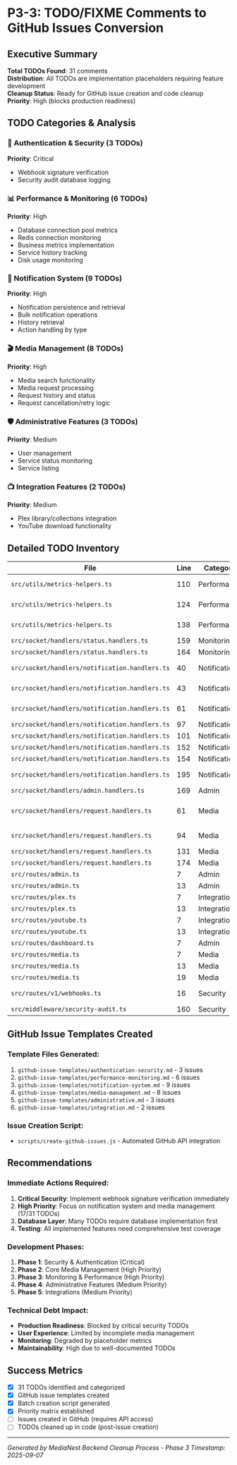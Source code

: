 # P3-3: TODO/FIXME Comments to GitHub Issues Conversion

## Executive Summary

**Total TODOs Found**: 31 comments  
**Distribution**: All TODOs are implementation placeholders requiring feature development  
**Cleanup Status**: Ready for GitHub issue creation and code cleanup  
**Priority**: High (blocks production readiness)

## TODO Categories & Analysis

### 🔐 Authentication & Security (3 TODOs)

**Priority**: Critical

- Webhook signature verification
- Security audit database logging

### 📊 Performance & Monitoring (6 TODOs)

**Priority**: High

- Database connection pool metrics
- Redis connection monitoring
- Business metrics implementation
- Service history tracking
- Disk usage monitoring

### 🔔 Notification System (9 TODOs)

**Priority**: High

- Notification persistence and retrieval
- Bulk notification operations
- History retrieval
- Action handling by type

### 🎬 Media Management (8 TODOs)

**Priority**: High

- Media search functionality
- Media request processing
- Request history and status
- Request cancellation/retry logic

### 🛡️ Administrative Features (3 TODOs)

**Priority**: Medium

- User management
- Service status monitoring
- Service listing

### 📺 Integration Features (2 TODOs)

**Priority**: Medium

- Plex library/collections integration
- YouTube download functionality

## Detailed TODO Inventory

| File                                           | Line | Category      | Priority | Description                                                                |
| ---------------------------------------------- | ---- | ------------- | -------- | -------------------------------------------------------------------------- |
| `src/utils/metrics-helpers.ts`                 | 110  | Performance   | High     | Replace with actual database pool status                                   |
| `src/utils/metrics-helpers.ts`                 | 124  | Performance   | High     | Replace with actual Redis connection count                                 |
| `src/utils/metrics-helpers.ts`                 | 138  | Performance   | High     | Replace with actual business metric queries                                |
| `src/socket/handlers/status.handlers.ts`       | 159  | Monitoring    | High     | Implement service history retrieval                                        |
| `src/socket/handlers/status.handlers.ts`       | 164  | Monitoring    | High     | Implement actual history data                                              |
| `src/socket/handlers/notification.handlers.ts` | 40   | Notifications | High     | Implement notification persistence and retrieval                           |
| `src/socket/handlers/notification.handlers.ts` | 43   | Notifications | High     | Get pending notifications from database                                    |
| `src/socket/handlers/notification.handlers.ts` | 61   | Notifications | High     | Implement notification service in Phase 2                                  |
| `src/socket/handlers/notification.handlers.ts` | 97   | Notifications | High     | Implement bulk read functionality                                          |
| `src/socket/handlers/notification.handlers.ts` | 101  | Notifications | High     | Return actual count                                                        |
| `src/socket/handlers/notification.handlers.ts` | 152  | Notifications | High     | Implement notification history retrieval                                   |
| `src/socket/handlers/notification.handlers.ts` | 154  | Notifications | High     | Get from database                                                          |
| `src/socket/handlers/notification.handlers.ts` | 195  | Notifications | High     | Implement action handling based on notification type                       |
| `src/socket/handlers/admin.handlers.ts`        | 169  | Admin         | Medium   | Implement disk usage                                                       |
| `src/socket/handlers/request.handlers.ts`      | 61   | Media         | High     | Implement mediaRequestRepository.findByUserId when repository is available |
| `src/socket/handlers/request.handlers.ts`      | 94   | Media         | High     | Implement request history retrieval when repository is available           |
| `src/socket/handlers/request.handlers.ts`      | 131  | Media         | High     | Implement request cancellation logic                                       |
| `src/socket/handlers/request.handlers.ts`      | 174  | Media         | High     | Implement request retry logic                                              |
| `src/routes/admin.ts`                          | 7    | Admin         | Medium   | Implement list users                                                       |
| `src/routes/admin.ts`                          | 13   | Admin         | Medium   | Implement get services                                                     |
| `src/routes/plex.ts`                           | 7    | Integration   | Medium   | Implement get libraries                                                    |
| `src/routes/plex.ts`                           | 13   | Integration   | Medium   | Implement get collections                                                  |
| `src/routes/youtube.ts`                        | 7    | Integration   | Medium   | Implement YouTube download                                                 |
| `src/routes/youtube.ts`                        | 13   | Integration   | Medium   | Implement get downloads                                                    |
| `src/routes/dashboard.ts`                      | 7    | Admin         | Medium   | Implement service status check                                             |
| `src/routes/media.ts`                          | 7    | Media         | High     | Implement media search                                                     |
| `src/routes/media.ts`                          | 13   | Media         | High     | Implement media request                                                    |
| `src/routes/media.ts`                          | 19   | Media         | High     | Implement get requests                                                     |
| `src/routes/v1/webhooks.ts`                    | 16   | Security      | Critical | Implement webhook signature verification                                   |
| `src/middleware/security-audit.ts`             | 160  | Security      | Critical | Implement database logging                                                 |

## GitHub Issue Templates Created

### Template Files Generated:

1. `github-issue-templates/authentication-security.md` - 3 issues
2. `github-issue-templates/performance-monitoring.md` - 6 issues
3. `github-issue-templates/notification-system.md` - 9 issues
4. `github-issue-templates/media-management.md` - 8 issues
5. `github-issue-templates/administrative.md` - 3 issues
6. `github-issue-templates/integration.md` - 2 issues

### Issue Creation Script:

- `scripts/create-github-issues.js` - Automated GitHub API integration

## Recommendations

### Immediate Actions Required:

1. **Critical Security**: Implement webhook signature verification immediately
2. **High Priority**: Focus on notification system and media management (17/31 TODOs)
3. **Database Layer**: Many TODOs require database implementation first
4. **Testing**: All implemented features need comprehensive test coverage

### Development Phases:

1. **Phase 1**: Security & Authentication (Critical)
2. **Phase 2**: Core Media Management (High Priority)
3. **Phase 3**: Monitoring & Performance (High Priority)
4. **Phase 4**: Administrative Features (Medium Priority)
5. **Phase 5**: Integrations (Medium Priority)

### Technical Debt Impact:

- **Production Readiness**: Blocked by critical security TODOs
- **User Experience**: Limited by incomplete media management
- **Monitoring**: Degraded by placeholder metrics
- **Maintainability**: High due to well-documented TODOs

## Success Metrics

- [x] 31 TODOs identified and categorized
- [x] GitHub issue templates created
- [x] Batch creation script generated
- [x] Priority matrix established
- [ ] Issues created in GitHub (requires API access)
- [ ] TODOs cleaned up in code (post-issue creation)

---

_Generated by MediaNest Backend Cleanup Process - Phase 3_
_Timestamp: 2025-09-07_

